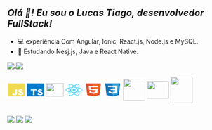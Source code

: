 ## *Olá 👋! Eu sou o Lucas Tiago, desenvolvedor FullStack!*


- 💻 experiência Com Angular, Ionic, React.js, Node.js e MySQL.
- 🌱 Estudando Nesj.js, Java e React Native.


<div>
<a href="https://github.com/Tiago-Lucas">
  <img height=200 align="center" src="https://github-readme-stats.vercel.app/api?username=Tiago-Lucas&show_icons=true&theme=dark" />
  <img height=200 align="center" src="https://github-readme-stats.vercel.app/api/top-langs?username=Tiago-Lucas&layout=compact&langs_count=8&card_width=320&theme=dark" />
  </a>
</div>

<div style="display: inline_block"><br>
  <img align="center"   height="30" width="40" src="https://raw.githubusercontent.com/devicons/devicon/master/icons/javascript/javascript-plain.svg">
  <img align="center"   height="30" width="40" src="https://raw.githubusercontent.com/devicons/devicon/master/icons/typescript/typescript-plain.svg">
  <img align="center"   height="30" width="40" src="https://cdn.jsdelivr.net/gh/devicons/devicon@latest/icons/angularjs/angularjs-original.svg" />         
  <img align="center"   height="30" width="40" src="https://raw.githubusercontent.com/devicons/devicon/master/icons/react/react-original.svg">
  <img align="center"   height="30" width="40" src="https://raw.githubusercontent.com/devicons/devicon/master/icons/html5/html5-original.svg">
  <img align="center"   height="30" width="40" src="https://raw.githubusercontent.com/devicons/devicon/master/icons/css3/css3-original.svg">
  <img align="center"   height="50" width="50" src="https://cdn.jsdelivr.net/gh/devicons/devicon@latest/icons/nodejs/nodejs-original-wordmark.svg" />
  <img align="center"   height="40" width="50" src="https://cdn.jsdelivr.net/gh/devicons/devicon@latest/icons/nestjs/nestjs-original.svg" />    
  <img align="center"   height="60" width="50" src="https://cdn.jsdelivr.net/gh/devicons/devicon@latest/icons/java/java-original-wordmark.svg" />
          
</div>
  
  ##
 
<div> 
  <a href="https://www.instagram.com/lucastiiago/" target="_blank"><img src="https://img.shields.io/badge/-Instagram-%23E4405F?style=for-the-badge&logo=instagram&logoColor=white" target="_blank"></a>
  <a href = "mailto:lucastiago45@gmail.com"><img src="https://img.shields.io/badge/-Gmail-%23333?style=for-the-badge&logo=gmail&logoColor=white" target="_blank"></a>
  <a href="https://www.linkedin.com/in/lucas-tiago-da-silva-089364197/" target="_blank"><img src="https://img.shields.io/badge/-LinkedIn-%230077B5?style=for-the-badge&logo=linkedin&logoColor=white" target="_blank"></a> 
  
</div>
